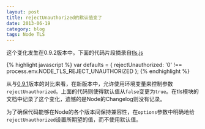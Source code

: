 ```yaml
---
layout: post
title: rejectUnauthorized的默认值变了
date: 2013-06-19
category: blog
tags: Node TLS
---
```


这个变化发生在0.9.2版本中。下面的代码片段摘录自[tls.js](https://github.com/joyent/node/blob/v0.9.2-release/lib/tls.js)

{% highlight javascript %}
var defaults = {
  rejectUnauthorized: '0' !== process.env.NODE_TLS_REJECT_UNAUTHORIZED
};
{% endhighlight %}

从与[0.9.1](https://github.com/joyent/node/blob/v0.9.1-release/lib/tls.js)版本的对比来看，在新版本中，允许使用环境变量来控制参数`rejectUnauthorized`。上面的代码则使得默认值从`false`变更为`true`。在tls模块的文档中记录了这个变化，遗憾的是Node的Changelog则没有记录。

为了确保代码能够在Node的各个版本间保持兼容性，在`options`参数中明确地给`rejectUnauthorized`设置所期望的值，而不使用默认值。

